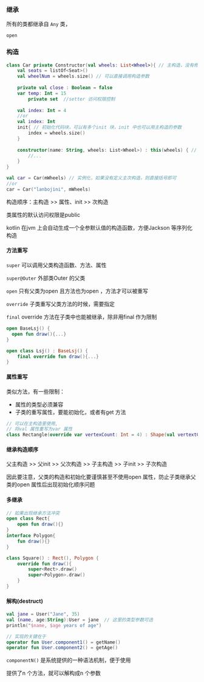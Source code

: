 ### 继承

所有的类都继承自 `Any` 类，

`open`

### 构造

```kotlin
class Car private Constructor(val wheels: List<Wheel>){ // 主构造，没有修饰符可以省略
    val seats = listOf<Seat>()
    val wheelNum = wheels.size() // 可以直接调用构造参数
  
    private val close : Boolean = false
    var temp: Int = 15
        private set  //setter 访问权限控制 
  
    val index: Int = 4
    //or
    val index: Int  
    init{ // 初始化代码块，可以有多个init 块，init 中也可以用主构造的参数
        index = wheels.size()
    }
    
    constructor(name: String, wheels: List<Wheel>) : this(wheels) { // 次构造，代理主构造
        //...  
    }
}

val car = Car(mWheels) // 实例化，如果没有定义主次构造，则直接括号即可
//or
car = Car("lanbojini", mWheels)
```

构造顺序：主构造 >> 属性、init >> 次构造

类属性的默认访问权限是public

kotlin 在jvm 上会自动生成一个全参默认值的构造函数，方便Jackson 等序列化构造  



#### 方法重写

`super`  可以调用父类构造函数、方法、属性

`super@Outer` 外部类Outer 的父类

 `open` 只有父类为open 且方法也为open ，方法才可以被重写

`override` 子类重写父类方法的时候，需要指定

`final` override 方法在子类中也能被继承，除非用final 作为限制

```kotlin
open BaseLsj() {
  open fun draw(){...}
}

open class Lsj() : BaseLsj() {
    final override fun draw(){...}
}
```



#### 属性重写

类似方法，有一些限制：

- 属性的类型必须兼容
- 子类的重写属性，要能初始化，或者有get 方法

```kotlin
// 可以在主构造里使用, 
// 将val 属性重写为var 属性
class Rectangle(override var vertexCount: Int = 4) : Shape(val vertextCount: Int) 
```



#### 继承构造顺序

父主构造 >> 父init >> 父次构造 >> 子主构造 >> 子init  >> 子次构造  

因此要注意，父类的构造和初始化要谨慎甚至不使用open 属性，防止子类继承父类的open 属性后出现初始化顺序问题     



#### 多继承

```kotlin
// 如果出现继承方法冲突
open class Rect{
    open fun draw(){}
}
interface Polygon{
    fun draw(){}
}

class Square() : Rect(), Polygon {
    override fun draw(){
        super<Rect>.draw()
        super<Polygon>.draw()
    }
}
```



#### 解构(destruct)

```kotlin
val jane = User("Jane", 35) 
val (name, age:String):User = jane  // 这里的类型参数可选
println("$name, $age years of age") 

// 实现的关键在于
operator fun User.component1() = getName()
operator fun User.component2() = getAge()
```

`componentN()` 是系统提供的一种语法机制，便于使用  

提供了n 个方法，就可以解构成n 个参数